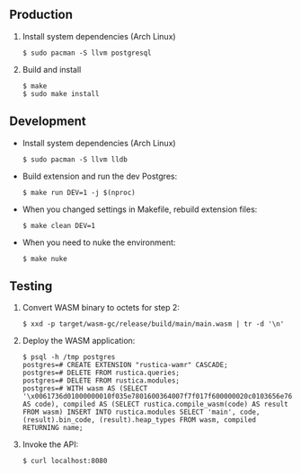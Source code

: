 ## Production

1. Install system dependencies (Arch Linux)

    ```
    $ sudo pacman -S llvm postgresql
    ```

2. Build and install

    ```
    $ make
    $ sudo make install
    ```

## Development

* Install system dependencies (Arch Linux)

    ```
    $ sudo pacman -S llvm lldb
    ```

* Build extension and run the dev Postgres:

    ```
    $ make run DEV=1 -j $(nproc)
    ```

* When you changed settings in Makefile, rebuild extension files:

    ```
    $ make clean DEV=1
    ```

* When you need to nuke the environment:

    ```
    $ make nuke
    ```

## Testing

1. Convert WASM binary to octets for step 2:

    ```
    $ xxd -p target/wasm-gc/release/build/main/main.wasm | tr -d '\n'
    ```

2. Deploy the WASM application:

    ```
    $ psql -h /tmp postgres
    postgres=# CREATE EXTENSION "rustica-wamr" CASCADE;
    postgres=# DELETE FROM rustica.queries;
    postgres=# DELETE FROM rustica.modules;
    postgres=# WITH wasm AS (SELECT '\x0061736d01000000010f035e7801600364007f7f017f600000020c0103656e760473656e6400010304030102020401000503010001060100070a01065f737461727400030801020901000c01010a21030a0020002001200210000b02000b110041004133fb0900004100413310011a0b0b36010133485454502f312e3020323030204f4b0d0a436f6e74656e742d4c656e6774683a2031320d0a0d0a68656c6c6f20776f726c640a'::bytea AS code), compiled AS (SELECT rustica.compile_wasm(code) AS result FROM wasm) INSERT INTO rustica.modules SELECT 'main', code, (result).bin_code, (result).heap_types FROM wasm, compiled RETURNING name;
    ```

3. Invoke the API:

    ```
    $ curl localhost:8080
    ```
